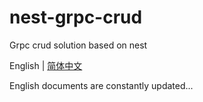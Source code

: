 # nest-grpc-crud

Grpc crud solution based on nest

English | [简体中文](./README-zh_CN.md)

English documents are constantly updated...
